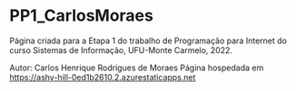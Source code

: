 # PP1_CarlosMoraes

Página criada para a Etapa 1 do trabalho de Programação para Internet do curso Sistemas de Informação, UFU-Monte Carmelo, 2022.

Autor: Carlos Henrique Rodrigues de Moraes
Página hospedada em https://ashy-hill-0ed1b2610.2.azurestaticapps.net